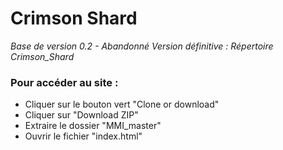# Crimson Shard

_Base de version 0.2 - Abandonné_
_Version définitive : Répertoire Crimson_Shard_

### Pour accéder au site :
- Cliquer sur le bouton vert "Clone or download"
- Cliquer sur "Download ZIP"
- Extraire le dossier "MMI_master"
- Ouvrir le fichier "index.html"
